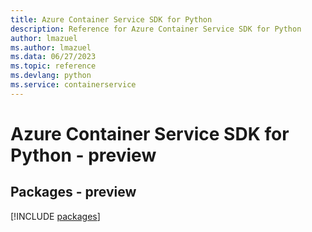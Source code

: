 ```yaml
---
title: Azure Container Service SDK for Python
description: Reference for Azure Container Service SDK for Python
author: lmazuel
ms.author: lmazuel
ms.data: 06/27/2023
ms.topic: reference
ms.devlang: python
ms.service: containerservice
---
```

# Azure Container Service SDK for Python - preview
## Packages - preview
[!INCLUDE [packages](container-service-index.md)]